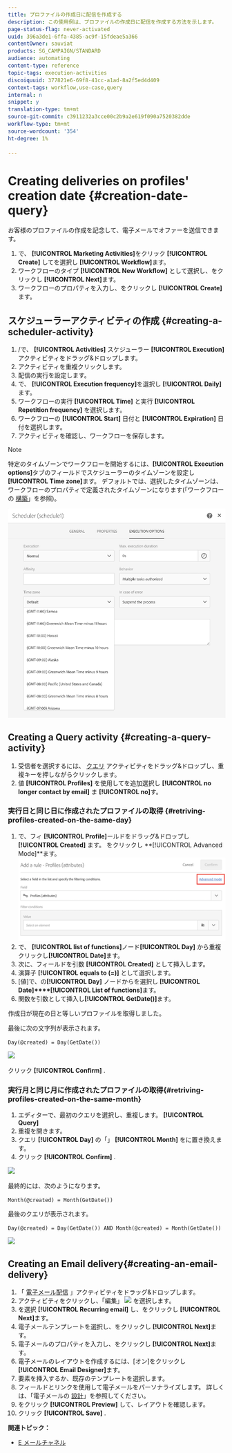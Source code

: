 ```yaml
---
title: プロファイルの作成日に配信を作成する
description: この使用例は、プロファイルの作成日に配信を作成する方法を示します。
page-status-flag: never-activated
uuid: 396a3de1-6ffa-4385-ac9f-15fdeae5a366
contentOwner: sauviat
products: SG_CAMPAIGN/STANDARD
audience: automating
content-type: reference
topic-tags: execution-activities
discoiquuid: 377821e6-69f8-41cc-a1ad-8a2f5ed4d409
context-tags: workflow,use-case,query
internal: n
snippet: y
translation-type: tm+mt
source-git-commit: c3911232a3cce00c2b9a2e619f090a7520382dde
workflow-type: tm+mt
source-wordcount: '354'
ht-degree: 1%

---
```



# Creating deliveries on profiles&#39; creation date {#creation-date-query}

お客様のプロファイルの作成を記念して、電子メールでオファーを送信できます。

1. で、 **[!UICONTROL Marketing Activities]**&#x200B;をクリック **[!UICONTROL Create]** してを選択し **[!UICONTROL Workflow]**&#x200B;ます。
1. ワークフローのタイプ **[!UICONTROL New Workflow]** として選択し、をクリックし **[!UICONTROL Next]**&#x200B;ます。
1. ワークフローのプロパティを入力し、をクリックし **[!UICONTROL Create]**&#x200B;ます。

## スケジューラーアクティビティの作成 {#creating-a-scheduler-activity}

1. /で、 **[!UICONTROL Activities]** スケジューラー **[!UICONTROL Execution]**[](../../automating/using/scheduler.md) アクティビティをドラッグ&amp;ドロップします。
1. アクティビティを重複クリックします。
1. 配信の実行を設定します。
1. で、 **[!UICONTROL Execution frequency]**&#x200B;を選択し **[!UICONTROL Daily]**&#x200B;ます。
1. ワークフローの実行 **[!UICONTROL Time]** と実行 **[!UICONTROL Repetition frequency]** を選択します。
1. ワークフローの **[!UICONTROL Start]** 日付と **[!UICONTROL Expiration]** 日付を選択します。
1. アクティビティを確認し、ワークフローを保存します。

>[!NOTE]
>
>特定のタイムゾーンでワークフローを開始するには、**[!UICONTROL Execution options]**&#x200B;タブのフィールドでスケジューラーのタイムゾーンを設定し **[!UICONTROL Time zone]**&#x200B;ます。 デフォルトでは、選択したタイムゾーンは、ワークフローのプロパティで定義されたタイムゾーンになります(「ワークフローの [構築](../../automating/using/building-a-workflow.md)」を参照)。

![](assets/time_zone.png)

## Creating a Query activity {#creating-a-query-activity}

1. 受信者を選択するには、 [クエリ](../../automating/using/query.md) アクティビティをドラッグ&amp;ドロップし、重複キーを押しながらクリックします。
1. 値 **[!UICONTROL Profiles]** を使用してを追加選択し **[!UICONTROL no longer contact by email]** ま **[!UICONTROL no]**&#x200B;す。

### 実行日と同じ日に作成されたプロファイルの取得 {#retriving-profiles-created-on-the-same-day}

1. で、フィ **[!UICONTROL Profile]**&#x200B;ールドをドラッグ&amp;ドロップし **[!UICONTROL Created]** ます。 をクリックし **[!UICONTROL Advanced Mode]**ます。
   ![](assets/advanced_mode.png)
1. で、 **[!UICONTROL list of functions]**&#x200B;ノード&#x200B;**[!UICONTROL Day]** から重複クリックし&#x200B;**[!UICONTROL Date]**&#x200B;ます。
1. 次に、フィールドを引数 **[!UICONTROL Created]** として挿入します。
1. 演算子 **[!UICONTROL equals to (=)]** として選択します。
1. [値]で、の&#x200B;**[!UICONTROL Day]** ノードからを選択し **[!UICONTROL Date]****[!UICONTROL List of functions]**&#x200B;ます。
1. 関数を引数として挿入し&#x200B;**[!UICONTROL GetDate()]**&#x200B;ます。

作成日が現在の日と等しいプロファイルを取得しました。

最後に次の文字列が表示されます。

```Day(@created) = Day(GetDate())```

![](assets/day_creation_query.png)

クリック **[!UICONTROL Confirm]** .

### 実行月と同じ月に作成されたプロファイルの取得{#retriving-profiles-created-on-the-same-month}

1. エディターで、最初のクエリを選択し、重複します。 **[!UICONTROL Query]**
1. 重複を開きます。
1. クエリ **[!UICONTROL Day]** の「」 **[!UICONTROL Month]** をに置き換えます。
1. クリック **[!UICONTROL Confirm]** .

![](assets/month_rule.png)

最終的には、次のようになります。

``` Month(@created) = Month(GetDate()) ```

最後のクエリが表示されます。

```Day(@created) = Day(GetDate()) AND Month(@created) = Month(GetDate())```

![](assets/expression_editor_1.png)

## Creating an Email delivery{#creating-an-email-delivery}

1. 「 [電子メール配信](../../automating/using/email-delivery.md) 」アクティビティをドラッグ&amp;ドロップします。
1. アクティビティをクリックし、「編集」 ![](assets/edit_darkgrey-24px.png) を選択します。
1. を選択 **[!UICONTROL Recurring email]** し、をクリックし **[!UICONTROL Next]**&#x200B;ます。
1. 電子メールテンプレートを選択し、をクリックし **[!UICONTROL Next]**&#x200B;ます。
1. 電子メールのプロパティを入力し、をクリックし **[!UICONTROL Next]**&#x200B;ます。
1. 電子メールのレイアウトを作成するには、[オン]をクリックし **[!UICONTROL Email Designer]**&#x200B;ます。
1. 要素を挿入するか、既存のテンプレートを選択します。
1. フィールドとリンクを使用して電子メールをパーソナライズします。
詳しくは、「電子メールの [設計](../../designing/using/designing-from-scratch.md#designing-an-email-content-from-scratch)」を参照してください。
1. をクリック **[!UICONTROL Preview]** して、レイアウトを確認します。
1. クリック **[!UICONTROL Save]** .

**関連トピック：**

* [E メールチャネル](../../channels/using/creating-an-email.md)

